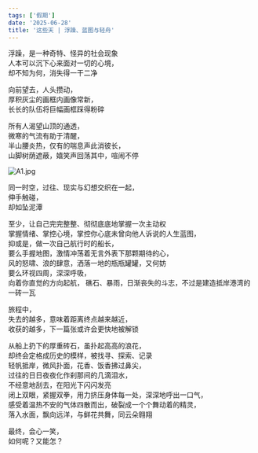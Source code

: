 ```yaml
---
tags: ['假期']
date: '2025-06-28'
title: '这些天 | 浮躁、蓝图与轻舟'
---
```


浮躁，是一种奇特、怪异的社会现象\
人本可以沉下心来面对一切的心境，\
却不知为何，消失得一干二净

向前望去，人头攒动，\
厚积灰尘的画框内画像常新，\
长长的队伍将巨幅画框踩得粉碎

所有人渴望山顶的通透，\
微寒的气流有助于清醒，\
半山腰炎热，仅有的喘息声此消彼长，\
山脚树荫遮蔽，嬉笑声回荡其中，喧闹不停

![A1.jpg](https://i.postimg.cc/bYB88Nrw/A1.jpg)

同一时空，过往、现实与幻想交织在一起，\
伸手触碰，\
却如坠泥潭

至少，让自己完完整整、彻彻底底地掌握一次主动权\
掌握情绪、掌控心境，掌控你心底未曾向他人诉说的人生蓝图，\
抑或是，做一次自己航行时的船长，\
要么手握地图，激情冲荡着无言外表下那颗期待的心，\
风的怒啸、浪的肆意，洒落一地的瓶瓶罐罐，又何妨\
要么环视四周，深深呼吸，\
向着你直觉的方向起航，
礁石、暴雨，日渐丧失的斗志，不过是建造抵岸港湾的一砖一瓦

旅程中，\
失去的越多，意味着距离终点越来越近，\
收获的越多，下一篇张或许会更快地被解锁

从船上扔下的厚重砖石，虽扑起高高的浪花，\
却终会定格成历史的模样，被找寻、探索、记录\
轻帆抵岸，微风扑面，花香、饭香拂过鼻尖，\
过往的日日夜夜化作刹那间的几滴泪水，\
不经意地刮去，在阳光下闪闪发亮\
闭上双眼，紧握双拳，用力挤压身体每一处，深深地呼出一口气，\
感受着温热不安的气体四散而出，破裂成一个个舞动着的精灵，\
落入水面，飘向远洋，与鲜花共舞，同云朵翱翔

最终，会心一笑，\
如何呢？又能怎？